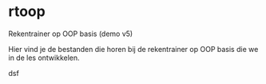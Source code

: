 # rtoop
Rekentrainer op OOP basis (demo v5)

Hier vind je de bestanden die horen bij de rekentrainer op OOP basis die we in de les ontwikkelen.

dsf

